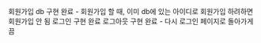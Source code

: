 회원가입 db 구현 완료 - 회원가입 할 때, 이미 db에 있는 아이디로 회원가입 하려하면 회원가입 안 됨
로그인 구현 완료
로그아웃 구현 완료 - 다시 로그인 페이지로 돌아가게끔
